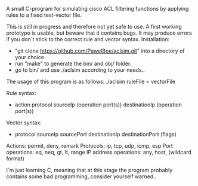 A small C-program for simulating cisco ACL filtering functions by applying rules to a fixed test-vector file.

This is still in progress and therefore not yet safe to use. A first working prototype is usable, but beware that it contains bugs. It may produce errors if you don´t stick to the correct rule and vector syntax.
Installation:
- "git clone https://github.com/PawelBoe/aclsim.git" into a directory of your choice
- run "make" to generate the bin/ and obj/ folder.
- go to bin/ and use ./aclsim according to your needs..

The usage of this program is as follows: ./aclsim ruleFile < vectorFile

Rule syntax:
- action protocol sourceIp (operation port(s)) destinationIp (operation port(s))

Vector syntax:
- protocol sourceIp sourcePort destinationIp destinationPort (flags)

Actions: permit, deny, remark
Protocols: ip, tcp, udp, icmp, esp
Port operations: eq, neq, gt, lt, range
IP address operations: any, host, (wildcard format)


I´m just learning C, meaning that at this stage the program probably contains some bad programming, consider yourself warned..
